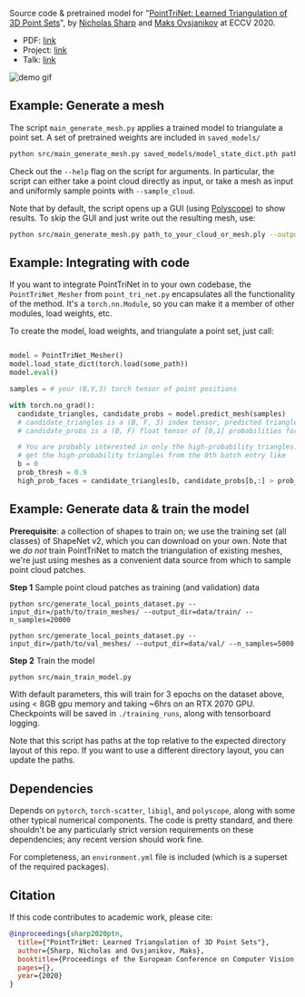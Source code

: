 Source code & pretrained model for "[PointTriNet: Learned Triangulation of 3D Point Sets](https://nmwsharp.com/research/learned-triangulation/)", by [Nicholas Sharp](https://nmwsharp.com/) and [Maks Ovsjanikov](http://www.lix.polytechnique.fr/~maks/) at ECCV 2020.

- PDF: [link](https://nmwsharp.com/media/papers/learned-triangulation/learned_triangulation.pdf)
- Project: [link](https://nmwsharp.com/research/learned-triangulation/)
- Talk: [link](https://www.youtube.com/watch?v=PoNT0u_wz4Y)


![demo gif](https://github.com/nmwsharp/learned-triangulation/blob/master/teaser.gif)

## Example: Generate a mesh


The script `main_generate_mesh.py` applies a trained model to triangulate a point set. A set of pretrained weights are included in `saved_models/`

```sh
python src/main_generate_mesh.py saved_models/model_state_dict.pth path/to/points.ply
```

Check out the `--help` flag on the script for arguments. In particular, the script can either take a point cloud directly as input, or take a mesh as input and uniformly sample points with `--sample_cloud`.

Note that by default, the script opens up a GUI (using [Polyscope](http://polyscope.run/)) to show results. To skip the GUI and just write out the resulting mesh, use:

```sh
python src/main_generate_mesh.py path_to_your_cloud_or_mesh.ply --output result
```

## Example: Integrating with code

If you want to integrate PointTriNet in to your own codebase, the `PointTriNet_Mesher` from `point_tri_net.py` encapsulates all the functionality of the method. It's a `torch.nn.Module`, so you can make it a member of other modules, load weights, etc.

To create the model, load weights, and triangulate a point set, just call:

```python

model = PointTriNet_Mesher()
model.load_state_dict(torch.load(some_path))
model.eval()

samples = # your (B,V,3) torch tensor of point positions

with torch.no_grad():
  candidate_triangles, candidate_probs = model.predict_mesh(samples)
  # candidate_triangles is a (B, F, 3) index tensor, predicted triangles
  # candidate_probs is a (B, F) float tensor of [0,1] probabilities for each triangle

  # You are probably interested in only the high-probability triangles. For example,
  # get the high-probability triangles from the 0th batch entry like
  b = 0
  prob_thresh = 0.9
  high_prob_faces = candidate_triangles[b, candidate_probs[b,:] > prob_thresh, :]


```

## Example: Generate data & train the model

**Prerequisite**: a collection of shapes to train on; we use the training set (all classes) of ShapeNet v2, which you can download on your own. Note that we _do not_ train PointTriNet to match the triangulation of existing meshes, we're just using meshes as a convenient data source from which to sample point cloud patches.

**Step 1** Sample point cloud patches as training (and validation) data

```shell
python src/generate_local_points_dataset.py --input_dir=/path/to/train_meshes/ --output_dir=data/train/ --n_samples=20000

python src/generate_local_points_dataset.py --input_dir=/path/to/val_meshes/ --output_dir=data/val/ --n_samples=5000
```

**Step 2** Train the model

```sh
python src/main_train_model.py
```

With default parameters, this will train for 3 epochs on the dataset above, using < 8GB gpu memory and taking ~6hrs on an RTX 2070 GPU. Checkpoints will be saved in `./training_runs`, along with tensorboard logging.

Note that this script has paths at the top relative to the expected directory layout of this repo. If you want to use a different directory layout, you can update the paths.

## Dependencies

Depends on `pytorch`, `torch-scatter`, `libigl`, and `polyscope`, along with some other typical numerical components. The code is pretty standard, and there shouldn't be any particularly strict version requirements on these dependencies; any recent version should work fine.

For completeness, an `environment.yml` file is included (which is a superset of the required packages).

## Citation

If this code contributes to academic work, please cite:

```bib
@inproceedings{sharp2020ptn,
  title={"PointTriNet: Learned Triangulation of 3D Point Sets"},
  author={Sharp, Nicholas and Ovsjanikov, Maks},
  booktitle={Proceedings of the European Conference on Computer Vision (ECCV)},
  pages={},
  year={2020}
}
```

